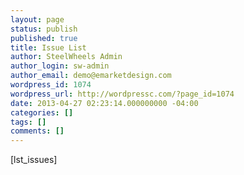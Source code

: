 ```yaml
---
layout: page
status: publish
published: true
title: Issue List
author: SteelWheels Admin
author_login: sw-admin
author_email: demo@emarketdesign.com
wordpress_id: 1074
wordpress_url: http://wordpressc.com/?page_id=1074
date: 2013-04-27 02:23:14.000000000 -04:00
categories: []
tags: []
comments: []
---
```

[lst_issues]
